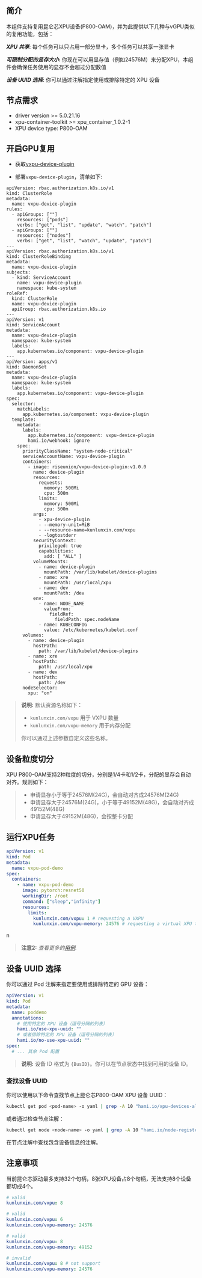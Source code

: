 ## 简介

本组件支持复用昆仑芯XPU设备(P800-OAM)，并为此提供以下几种与vGPU类似的复用功能，包括：

***XPU 共享***: 每个任务可以只占用一部分显卡，多个任务可以共享一张显卡

***可限制分配的显存大小***: 你现在可以用显存值（例如24576M）来分配XPU，本组件会确保任务使用的显存不会超过分配数值

***设备 UUID 选择***: 你可以通过注解指定使用或排除特定的 XPU 设备


## 节点需求
* driver version >= 5.0.21.16
* xpu-container-toolkit >= xpu_container_1.0.2-1
* XPU device type: P800-OAM

## 开启GPU复用

* 获取[vxpu-device-plugin](https://hub.docker.com/r/riseunion/vxpu-device-plugin)

* 部署`vxpu-device-plugin`，清单如下:
```
apiVersion: rbac.authorization.k8s.io/v1
kind: ClusterRole
metadata:
  name: vxpu-device-plugin
rules:
  - apiGroups: [""]
    resources: ["pods"]
    verbs: ["get", "list", "update", "watch", "patch"]
  - apiGroups: [""]
    resources: ["nodes"]
    verbs: ["get", "list", "watch", "update", "patch"]
---
apiVersion: rbac.authorization.k8s.io/v1
kind: ClusterRoleBinding
metadata:
  name: vxpu-device-plugin
subjects:
  - kind: ServiceAccount
    name: vxpu-device-plugin
    namespace: kube-system
roleRef:
  kind: ClusterRole
  name: vxpu-device-plugin
  apiGroup: rbac.authorization.k8s.io
---
apiVersion: v1
kind: ServiceAccount
metadata:
  name: vxpu-device-plugin
  namespace: kube-system
  labels:
    app.kubernetes.io/component: vxpu-device-plugin
---
apiVersion: apps/v1
kind: DaemonSet
metadata:
  name: vxpu-device-plugin
  namespace: kube-system
  labels:
    app.kubernetes.io/component: vxpu-device-plugin
spec:
  selector:
    matchLabels:
      app.kubernetes.io/component: vxpu-device-plugin
  template:
    metadata:
      labels:
        app.kubernetes.io/component: vxpu-device-plugin
        hami.io/webhook: ignore
    spec:
      priorityClassName: "system-node-critical"
      serviceAccountName: vxpu-device-plugin
      containers:
        - image: riseunion/vxpu-device-plugin:v1.0.0
          name: device-plugin
          resources:
            requests:
              memory: 500Mi
              cpu: 500m
            limits:
              memory: 500Mi
              cpu: 500m
          args:
            - xpu-device-plugin
            - --memory-unit=MiB
            - --resource-name=kunlunxin.com/vxpu
            - -logtostderr
          securityContext:
            privileged: true
            capabilities:
              add: [ "ALL" ]
          volumeMounts:
            - name: device-plugin
              mountPath: /var/lib/kubelet/device-plugins
            - name: xre
              mountPath: /usr/local/xpu
            - name: dev
              mountPath: /dev
          env:
            - name: NODE_NAME
              valueFrom:
                fieldRef:
                  fieldPath: spec.nodeName
            - name: KUBECONFIG
              value: /etc/kubernetes/kubelet.conf
      volumes:
        - name: device-plugin
          hostPath:
            path: /var/lib/kubelet/device-plugins
        - name: xre
          hostPath:
            path: /usr/local/xpu
        - name: dev
          hostPath:
            path: /dev
      nodeSelector:
        xpu: "on"
```


> **说明:** 默认资源名称如下：
> - `kunlunxin.com/vxpu` 用于 VXPU 数量
> - `kunlunxin.com/vxpu-memory` 用于内存分配
>
> 你可以通过上述参数自定义这些名称。

## 设备粒度切分

XPU P800-OAM支持2种粒度的切分，分别是1/4卡和1/2卡，分配的显存会自动对齐。规则如下：
> - 申请显存小于等于24576M(24G)，会自动对齐成24576M(24G)
> - 申请显存大于24576M(24G)，小于等于49152M(48G)，会自动对齐成49152M(48G)
> - 申请显存大于49152M(48G)，会按整卡分配

## 运行XPU任务

```yaml
apiVersion: v1
kind: Pod
metadata:
  name: vxpu-pod-demo
spec:
  containers:
    - name: vxpu-pod-demo
      image: pytorch:resnet50
      workingDir: /root
      command: ["sleep","infinity"]
      resources:
        limits:
          kunlunxin.com/vxpu: 1 # requesting a VXPU
          kunlunxin.com/vxpu-memory: 24576 # requesting a virtual XPU that requires 24576 MiB of device memorymemory
```
n
> **注意2:** *查看更多的[用例](../examples/kunlun/).*

## 设备 UUID 选择

你可以通过 Pod 注解来指定要使用或排除特定的 GPU 设备：

```yaml
apiVersion: v1
kind: Pod
metadata:
  name: poddemo
  annotations:
    # 使用特定的 XPU 设备（逗号分隔的列表）
    hami.io/use-xpu-uuid: ""
    # 或者排除特定的 XPU 设备（逗号分隔的列表）
    hami.io/no-use-xpu-uuid: ""
spec:
  # ... 其余 Pod 配置
```

> **说明:** 设备 ID 格式为 `{BusID}`。你可以在节点状态中找到可用的设备 ID。

### 查找设备 UUID

你可以使用以下命令查找节点上昆仑芯P800-OAM XPU 设备 UUID：

```bash
kubectl get pod <pod-name> -o yaml | grep -A 10 "hami.io/xpu-devices-allocated"
```

或者通过检查节点注解：

```bash
kubectl get node <node-name> -o yaml | grep -A 10 "hami.io/node-register-xpu"
```

在节点注解中查找包含设备信息的注解。


## 注意事项

当前昆仑芯驱动最多支持32个句柄，8张XPU设备占8个句柄，无法支持8个设备都切成4个。
```yaml
# valid
kunlunxin.com/vxpu: 8

# valid
kunlunxin.com/vxpu: 6
kunlunxin.com/vxpu-memory: 24576

# valid
kunlunxin.com/vxpu: 8
kunlunxin.com/vxpu-memory: 49152

# invalid
kunlunxin.com/vxpu: 8 # not support
kunlunxin.com/vxpu-memory: 24576
```
